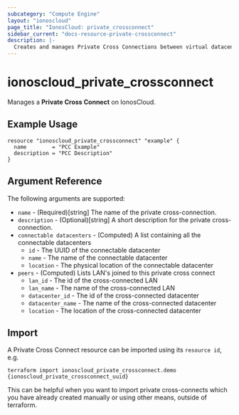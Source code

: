 ```yaml
---
subcategory: "Compute Engine"
layout: "ionoscloud"
page_title: "IonosCloud: private_crossconnect"
sidebar_current: "docs-resource-private-crossconnect"
description: |-
  Creates and manages Private Cross Connections between virtual datacenters.
---
```


# ionoscloud_private_crossconnect

Manages a **Private Cross Connect** on IonosCloud.

## Example Usage

```hcl
resource "ionoscloud_private_crossconnect" "example" {
  name        = "PCC Example"
  description = "PCC Description"
}
```

## Argument Reference

The following arguments are supported:

- `name` - (Required)[string] The name of the private cross-connection.
- `description` - (Optional)[string] A short description for the private cross-connection.
- `connectable datacenters` - (Computed) A list containing all the connectable datacenters
  - `id` - The UUID of the connectable datacenter
  - `name` - The name of the connectable datacenter
  - `location` - The physical location of the connectable datacenter
- `peers` - (Computed) Lists LAN's joined to this private cross connect
  - `lan_id` - The id of the cross-connected LAN
  - `lan_name` - The name of the cross-connected LAN
  - `datacenter_id` - The id of the cross-connected datacenter
  - `datacenter_name` - The name of the cross-connected datacenter
  - `location` - The location of the cross-connected datacenter
  
## Import

A Private Cross Connect resource can be imported using its `resource id`, e.g.

```shell
terraform import ionoscloud_private_crossconnect.demo {ionoscloud_private_crossconnect_uuid}
```

This can be helpful when you want to import private cross-connects which you have already created manually or using other means, outside of terraform.
